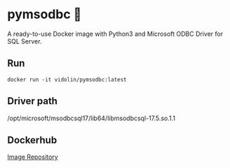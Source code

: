 # pymsodbc 🐍

A ready-to-use Docker image with Python3 and Microsoft ODBC Driver for SQL Server.

## Run

```shell
docker run -it vidolin/pymsodbc:latest
```

## Driver path

/opt/microsoft/msodbcsql17/lib64/libmsodbcsql-17.5.so.1.1

## Dockerhub

[Image Repository](https://hub.docker.com/repository/docker/vidolin/pymsodbc)
